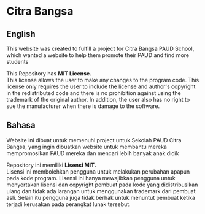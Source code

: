 # Citra Bangsa

## English
This website was created to fulfill a project for Citra Bangsa PAUD School, which wanted a website to help them promote their PAUD and find more students

This Repository has **MIT License.**   
This license allows the user to make any changes to the program code. This license only requires the user to include the license and author's copyright in the redistributed code and there is no prohibition against using the trademark of the original author. In addition, the user also has no right to sue the manufacturer when there is damage to the software.

## Bahasa
Website ini dibuat untuk memenuhi project untuk Sekolah PAUD Citra Bangsa, yang ingin dibuatkan website untuk membantu mereka mempromosikan PAUD mereka dan mencari lebih banyak anak didik

Repository ini memiliki **Lisensi MIT.**      
Lisensi ini membolehkan pengguna untuk melakukan perubahan apapun pada kode program. Lisensi ini hanya mewajibkan pengguna untuk menyertakan lisensi dan copyright pembuat pada kode yang didistribusikan ulang dan tidak ada larangan untuk menggunakan trademark dari pembuat asli. Selain itu pengguna juga tidak berhak untuk menuntut pembuat ketika terjadi kerusakan pada perangkat lunak tersebut.
